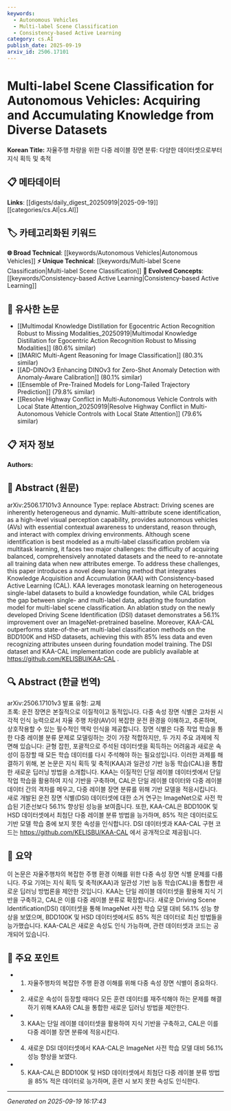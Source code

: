 ```yaml
---
keywords:
  - Autonomous Vehicles
  - Multi-label Scene Classification
  - Consistency-based Active Learning
category: cs.AI
publish_date: 2025-09-19
arxiv_id: 2506.17101
---
```


<!-- KEYWORD_LINKING_METADATA:
{
  "processed_timestamp": "2025-09-22 21:32:50.665789",
  "vocabulary_version": "1.0",
  "selected_keywords": [
    "Autonomous Vehicles",
    "Multi-label Scene Classification",
    "Consistency-based Active Learning"
  ],
  "rejected_keywords": [
    "Knowledge Acquisition and Accumulation",
    "Driving Scene Identification dataset"
  ],
  "similarity_scores": {
    "Autonomous Vehicles": 0.82,
    "Multi-label Scene Classification": 0.78,
    "Consistency-based Active Learning": 0.77
  },
  "extraction_method": "AI_prompt_based",
  "budget_applied": true
}
-->


# Multi-label Scene Classification for Autonomous Vehicles: Acquiring and Accumulating Knowledge from Diverse Datasets

**Korean Title:** 자율주행 차량을 위한 다중 레이블 장면 분류: 다양한 데이터셋으로부터 지식 획득 및 축적

## 📋 메타데이터

**Links**: [[digests/daily_digest_20250919|2025-09-19]]   [[categories/cs.AI|cs.AI]]

## 🏷️ 카테고리화된 키워드
**🌐 Broad Technical**: [[keywords/Autonomous Vehicles|Autonomous Vehicles]]
**⚡ Unique Technical**: [[keywords/Multi-label Scene Classification|Multi-label Scene Classification]]
**🚀 Evolved Concepts**: [[keywords/Consistency-based Active Learning|Consistency-based Active Learning]]

## 🔗 유사한 논문
- [[Multimodal Knowledge Distillation for Egocentric Action Recognition Robust to Missing Modalities_20250919|Multimodal Knowledge Distillation for Egocentric Action Recognition Robust to Missing Modalities]] (80.6% similar)
- [[MARIC Multi-Agent Reasoning for Image Classification]] (80.3% similar)
- [[AD-DINOv3 Enhancing DINOv3 for Zero-Shot Anomaly Detection with Anomaly-Aware Calibration]] (80.1% similar)
- [[Ensemble of Pre-Trained Models for Long-Tailed Trajectory Prediction]] (79.8% similar)
- [[Resolve Highway Conflict in Multi-Autonomous Vehicle Controls with Local State Attention_20250919|Resolve Highway Conflict in Multi-Autonomous Vehicle Controls with Local State Attention]] (79.6% similar)

## 📋 저자 정보

**Authors:** 

## 📄 Abstract (원문)

arXiv:2506.17101v3 Announce Type: replace 
Abstract: Driving scenes are inherently heterogeneous and dynamic. Multi-attribute scene identification, as a high-level visual perception capability, provides autonomous vehicles (AVs) with essential contextual awareness to understand, reason through, and interact with complex driving environments. Although scene identification is best modeled as a multi-label classification problem via multitask learning, it faces two major challenges: the difficulty of acquiring balanced, comprehensively annotated datasets and the need to re-annotate all training data when new attributes emerge. To address these challenges, this paper introduces a novel deep learning method that integrates Knowledge Acquisition and Accumulation (KAA) with Consistency-based Active Learning (CAL). KAA leverages monotask learning on heterogeneous single-label datasets to build a knowledge foundation, while CAL bridges the gap between single- and multi-label data, adapting the foundation model for multi-label scene classification. An ablation study on the newly developed Driving Scene Identification (DSI) dataset demonstrates a 56.1% improvement over an ImageNet-pretrained baseline. Moreover, KAA-CAL outperforms state-of-the-art multi-label classification methods on the BDD100K and HSD datasets, achieving this with 85% less data and even recognizing attributes unseen during foundation model training. The DSI dataset and KAA-CAL implementation code are publicly available at https://github.com/KELISBU/KAA-CAL .

## 🔍 Abstract (한글 번역)

arXiv:2506.17101v3 발표 유형: 교체  
초록: 운전 장면은 본질적으로 이질적이고 동적입니다. 다중 속성 장면 식별은 고차원 시각적 인식 능력으로서 자율 주행 차량(AV)이 복잡한 운전 환경을 이해하고, 추론하며, 상호작용할 수 있는 필수적인 맥락 인식을 제공합니다. 장면 식별은 다중 작업 학습을 통한 다중 레이블 분류 문제로 모델링하는 것이 가장 적합하지만, 두 가지 주요 과제에 직면해 있습니다: 균형 잡힌, 포괄적으로 주석된 데이터셋을 획득하는 어려움과 새로운 속성이 등장할 때 모든 학습 데이터를 다시 주석해야 하는 필요성입니다. 이러한 과제를 해결하기 위해, 본 논문은 지식 획득 및 축적(KAA)과 일관성 기반 능동 학습(CAL)을 통합한 새로운 딥러닝 방법을 소개합니다. KAA는 이질적인 단일 레이블 데이터셋에서 단일 작업 학습을 활용하여 지식 기반을 구축하며, CAL은 단일 레이블 데이터와 다중 레이블 데이터 간의 격차를 메우고, 다중 레이블 장면 분류를 위해 기반 모델을 적응시킵니다. 새로 개발된 운전 장면 식별(DSI) 데이터셋에 대한 소거 연구는 ImageNet으로 사전 학습된 기준선보다 56.1% 향상된 성능을 보여줍니다. 또한, KAA-CAL은 BDD100K 및 HSD 데이터셋에서 최첨단 다중 레이블 분류 방법을 능가하며, 85% 적은 데이터로도 기반 모델 학습 중에 보지 못한 속성을 인식합니다. DSI 데이터셋과 KAA-CAL 구현 코드는 https://github.com/KELISBU/KAA-CAL 에서 공개적으로 제공됩니다.

## 📝 요약

이 논문은 자율주행차의 복잡한 주행 환경 이해를 위한 다중 속성 장면 식별 문제를 다룹니다. 주요 기여는 지식 획득 및 축적(KAA)과 일관성 기반 능동 학습(CAL)을 통합한 새로운 딥러닝 방법론을 제안한 것입니다. KAA는 단일 레이블 데이터셋을 활용해 지식 기반을 구축하고, CAL은 이를 다중 레이블 분류로 확장합니다. 새로운 Driving Scene Identification(DSI) 데이터셋을 통해 ImageNet 사전 학습 모델 대비 56.1% 성능 향상을 보였으며, BDD100K 및 HSD 데이터셋에서도 85% 적은 데이터로 최신 방법들을 능가했습니다. KAA-CAL은 새로운 속성도 인식 가능하며, 관련 데이터셋과 코드는 공개되어 있습니다.

## 🎯 주요 포인트

- 1. 자율주행차의 복잡한 주행 환경 이해를 위해 다중 속성 장면 식별이 중요하다.

- 2. 새로운 속성이 등장할 때마다 모든 훈련 데이터를 재주석해야 하는 문제를 해결하기 위해 KAA와 CAL을 통합한 새로운 딥러닝 방법을 제안한다.

- 3. KAA는 단일 레이블 데이터셋을 활용하여 지식 기반을 구축하고, CAL은 이를 다중 레이블 장면 분류에 적응시킨다.

- 4. 새로운 DSI 데이터셋에서 KAA-CAL은 ImageNet 사전 학습 모델 대비 56.1% 성능 향상을 보였다.

- 5. KAA-CAL은 BDD100K 및 HSD 데이터셋에서 최첨단 다중 레이블 분류 방법을 85% 적은 데이터로 능가하며, 훈련 시 보지 못한 속성도 인식한다.

---

*Generated on 2025-09-19 16:17:43*